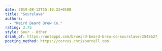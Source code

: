 ```yaml
---
date: 2019-08-12T15:19:23+0100
title: "Sourslave"
authors:
  - "Weird Beard Brew Co."
rating: 3.75
style: Sour - Other
drink_of: https://untappd.com/b/weird-beard-brew-co-sourslave/2548627
posting_method: https://corvus.chrisburnell.com
---
```

